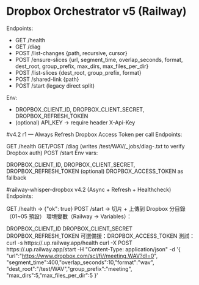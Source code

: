 
# Dropbox Orchestrator v5 (Railway)

Endpoints:
- GET  /health
- GET  /diag
- POST /list-changes   {path, recursive, cursor}
- POST /ensure-slices  {url, segment_time, overlap_seconds, format, dest_root, group_prefix, max_dirs, max_files_per_dir}
- POST /list-slices    {dest_root, group_prefix, format}
- POST /shared-link    {path}
- POST /start          (legacy direct split)

Env:
- DROPBOX_CLIENT_ID, DROPBOX_CLIENT_SECRET, DROPBOX_REFRESH_TOKEN
- (optional) API_KEY  -> require header X-Api-Key

#v4.2 r1 — Always Refresh Dropbox Access Token per call
Endpoints:

GET /health
GET/POST /diag (writes /test/WAV/_jobs/diag-.txt to verify Dropbox auth)
POST /start
Env vars:

DROPBOX_CLIENT_ID, DROPBOX_CLIENT_SECRET, DROPBOX_REFRESH_TOKEN (optional) DROPBOX_ACCESS_TOKEN as fallback

#railway-whisper-dropbox v4.2 (Async + Refresh + Healthcheck)
Endpoints:

GET /health -> {"ok": true}
POST /start -> 切片 + 上傳到 Dropbox 分目錄（01~05 預設）
環境變數（Railway → Variables）：

DROPBOX_CLIENT_ID
DROPBOX_CLIENT_SECRET
DROPBOX_REFRESH_TOKEN
可選備援：DROPBOX_ACCESS_TOKEN
測試： curl -s https://.up.railway.app/health curl -X POST https://.up.railway.app/start -H "Content-Type: application/json" -d '{ "url":"https://www.dropbox.com/scl/fi//meeting.WAV?dl=0", "segment_time":400,"overlap_seconds":10,"format":"wav", "dest_root":"/test/WAV","group_prefix":"meeting", "max_dirs":5,"max_files_per_dir":5 }'